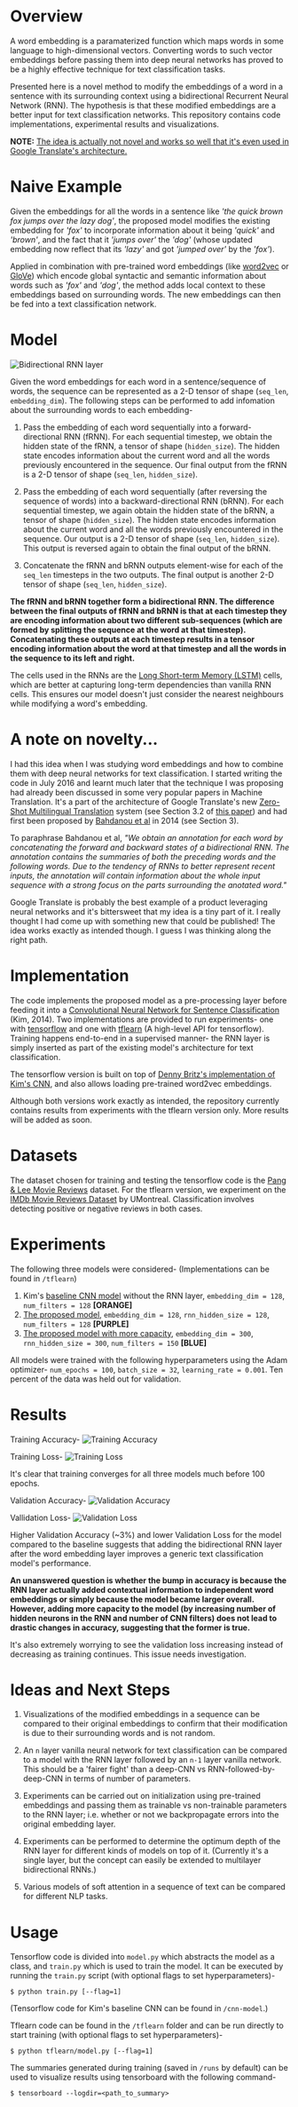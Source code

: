 # Overview
A word embedding is a paramaterized function which maps words in some language to high-dimensional vectors. Converting words to such vector embeddings before passing them into deep neural networks has proved to be a highly effective technique for text classification tasks. 

Presented here is a novel method to modify the embeddings of a word in a sentence with its surrounding context using a bidirectional Recurrent Neural Network (RNN). The hypothesis is that these modified embeddings are a better input for text classification networks. This repository contains code implementations, experimental results and visualizations.

**NOTE:** [The idea is actually not novel and works so well that it's even used in Google Translate's architecture.](https://github.com/chaitjo/lstm-context-embeddings#a-note-on-novelty)

# Naive Example
Given the embeddings for all the words in a sentence like *'the quick brown fox jumps over the lazy dog'*, the proposed model modifies the existing embedding for *'fox'* to incorporate information about it being *'quick'* and *'brown'*, and the fact that it *'jumps over'* the *'dog'* (whose updated embedding now reflect that its *'lazy'* and got *'jumped over'* by the *'fox'*). 

Applied in combination with pre-trained word embeddings (like [word2vec](https://code.google.com/archive/p/word2vec/) or [GloVe](http://nlp.stanford.edu/projects/glove/)) which encode global syntactic and semantic information about words such as *'fox'* and *'dog'*, the method adds local context to these embeddings based on surrounding words. The new embeddings can then be fed into a text classification network.

# Model
![Bidirectional RNN layer](res/bidirectional-rnn.png)

Given the word embeddings for each word in a sentence/sequence of words, the sequence can be represented as a 2-D tensor of shape (`seq_len`, `embedding_dim`). The following steps can be performed to add infomation about the surrounding words to each embedding- 

1. Pass the embedding of each word sequentially into a forward-directional RNN (fRNN). For each sequential timestep, we obtain the hidden state of the fRNN, a tensor of shape (`hidden_size`). The hidden state encodes information about the current word and all the words previously encountered in the sequence. Our final output from the fRNN is a 2-D tensor of shape (`seq_len`, `hidden_size`). 

2. Pass the embedding of each word sequentially (after reversing the sequence of words) into a backward-directional RNN (bRNN). For each sequential timestep, we again obtain the hidden state of the bRNN, a tensor of shape (`hidden_size`). The hidden state encodes information about the current word and all the words previously encountered in the sequence. Our output is a 2-D tensor of shape (`seq_len`, `hidden_size`). This output is reversed again to obtain the final output of the bRNN. 

3. Concatenate the fRNN and bRNN outputs element-wise for each of the `seq_len` timesteps in the two outputs. The final output is another 2-D tensor of shape (`seq_len`, `hidden_size`).

**The fRNN and bRNN together form a bidirectional RNN. The difference between the final outputs of fRNN and bRNN is that at each timestep they are encoding information about two different sub-sequences (which are formed by splitting the sequence at the word at that timestep). Concatenating these outputs at each timestep results in a tensor encoding information about the word at that timestep and all the words in the sequence to its left and right.**

The cells used in the RNNs are the [Long Short-term Memory (LSTM)](http://deeplearning.cs.cmu.edu/pdfs/Hochreiter97_lstm.pdf) cells, which are better at capturing long-term dependencies than vanilla RNN cells. This ensures our model doesn't just consider the nearest neighbours while modifying a word's embedding.

# A note on novelty...
I had this idea when I was studying word embeddings and how to combine them with deep neural networks for text classification. I started writing the code in July 2016 and learnt much later that the technique I was proposing had already been discussed in some very popular papers in Machine Translation. It's a part of the architecture of Google Translate's new [Zero-Shot Multilingual Translation](https://arxiv.org/pdf/1611.04558v1.pdf) system (see Section 3.2 of [this paper](https://arxiv.org/pdf/1609.08144v2.pdf)) and had first been proposed by [Bahdanou et al](https://arxiv.org/pdf/1409.0473v7.pdf) in 2014 (see Section 3).

To paraphrase Bahdanou et al, *"We obtain an annotation for each word by concatenating the forward and backward states of a bidirectional RNN. The annotation contains the summaries of both the preceding words and the following words. Due to the tendency of RNNs to better represent recent inputs, the annotation will contain information about the whole input sequence with a strong focus on the parts surrounding the anotated word."*

Google Translate is probably the best example of a product leveraging neural networks and it's bittersweet that my idea is a tiny part of it. I really thought I had come up with something new that could be published! The idea works exactly as intended though. I guess I was thinking along the right path.

# Implementation
The code implements the proposed model as a pre-processing layer before feeding it into a [Convolutional Neural Network for Sentence Classification](https://arxiv.org/pdf/1408.5882v2.pdf) (Kim, 2014). Two implementations are provided to run experiments- one with [tensorflow](https://www.tensorflow.org/) and one with [tflearn](http://tflearn.org/) (A high-level API for tensorflow). Training happens end-to-end in a supervised manner- the RNN layer is simply inserted as part of the existing model's architecture for text classification.

The tensorflow version is built on top of [Denny Britz's implementation of Kim's CNN](https://github.com/dennybritz/cnn-text-classification-tf), and also allows loading pre-trained word2vec embeddings. 

Although both versions work exactly as intended, the repository currently contains results from experiments with the tflearn version only. More results will be added as soon.

# Datasets
The dataset chosen for training and testing the tensorflow code is the [Pang & Lee Movie Reviews](http://www.cs.cornell.edu/people/pabo/movie-review-data/) dataset. For the tflearn version, we experiment on the [IMDb Movie Reviews Dataset](http://www.iro.umontreal.ca/~lisa/deep/data/imdb.pkl) by UMontreal. Classification involves detecting positive or negative reviews in both cases.

# Experiments
The following three models were considered- (Implementations can be found in `/tflearn`)

1. Kim's [baseline CNN model](res/cnn-128.png?raw=true) without the RNN layer, `embedding_dim = 128`, `num_filters = 128` **[ORANGE]**
2. [The proposed model](res/lstm%2Bcnn-128.png?raw=true), `embedding_dim = 128`, `rnn_hidden_size = 128`, `num_filters = 128` **[PURPLE]**
3. [The proposed model with more capacity](res/lstm%2Bcnn-300.png?raw=true), `embedding_dim = 300`, `rnn_hidden_size = 300`, `num_filters = 150` **[BLUE]**

All models were trained with the following hyperparameters using the Adam optimizer- `num_epochs = 100`, `batch_size = 32`, `learning_rate = 0.001`. Ten percent of the data was held out for validation.

# Results
Training Accuracy-
![Training Accuracy](res/acc.png)

Training Loss- 
![Training Loss](res/loss.png)

It's clear that training converges for all three models much before 100 epochs.

Validation Accuracy-
![Validation Accuracy](res/acc-val.png)

Vallidation Loss-
![Validation Loss](res/loss-val.png)

Higher Validation Accuracy (~3%) and lower Validation Loss for the model compared to the baseline suggests that adding the bidirectional RNN layer after the word embedding layer improves a generic text classification model's performance.

**An unanswered question is whether the bump in accuracy is because the RNN layer actually added contextual information to independent word embeddings or simply because the model became larger overall. However, adding more capacity to the model (by increasing number of hidden neurons in the RNN and number of CNN filters) does not lead to drastic changes in accuracy, suggesting that the former is true.**

It's also extremely worrying to see the validation loss increasing instead of decreasing as training continues. This issue needs investigation.

# Ideas and Next Steps
1. Visualizations of the modified embeddings in a sequence can be compared to their original embeddings to confirm that their modification is due to their surrounding words and is not random.

2. An `n` layer vanilla neural network for text classification can be compared to a model with the RNN layer followed by an `n-1` layer vanilla network. This should be a 'fairer fight' than a deep-CNN vs RNN-followed-by-deep-CNN in terms of number of parameters.

3. Experiments can be carried out on initialization using pre-trained embeddings and passing them as trainable vs non-trainable parameters to the RNN layer; i.e. whether or not we backpropagate errors into the original embedding layer.

4. Experiments can be performed to determine the optimum depth of the RNN layer for different kinds of models on top of it. (Currently it's a single layer, but the concept can easily be extended to multilayer bidirectional RNNs.)

5. Various models of soft attention in a sequence of text can be compared for different NLP tasks.

# Usage
Tensorflow code is divided into `model.py` which abstracts the model as a class, and `train.py` which is used to train the model. It can be executed by running the `train.py` script (with optional flags to set hyperparameters)-
```
$ python train.py [--flag=1]
```
(Tensorflow code for Kim's baseline CNN can be found in `/cnn-model`.)

Tflearn code can be found in the `/tflearn` folder and can be run directly to start training (with optional flags to set hyperparameters)-
```
$ python tflearn/model.py [--flag=1]
```

The summaries generated during training (saved in `/runs` by default) can be used to visualize results using tensorboard with the following command-
```
$ tensorboard --logdir=<path_to_summary>
```
